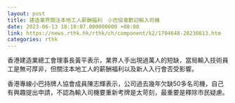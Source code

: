 ```yaml
---
layout: post
title: 建造業界關注本地工人薪酬福利　小巴協會歡迎輸入司機
date: 2023-06-13 18:10:07.000000000 +08:00
link: https://news.rthk.hk/rthk/ch/component/k2/1704648-20230613.htm
categories: rthk
---
```


香港建造業總工會理事長黃平表示，業界人手出現過萬人的短缺，當局輸入技術員工是無可厚非，但關注本地工人的薪酬福利以及新人入行會否受影響。

香港專線小巴持牌人協會成員陳志輝表示，公司過去幾年欠缺50多名司機，自己有興趣提出申請，不認為輸入司機要重新考牌是太苛刻，最重要是釋除市民疑慮。
